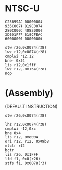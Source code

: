 # NTSC-U
```
C25699AC 00000004
935C0074 819C0074
280C000C 40820004
3D801FFF 819CFEAC
60000000 00000000
```
```
stw r26,0x0074(r28)
lwz r12,0x0074(r28)
cmplwi r12,12
bne- 0x04
lis r12,0x1fff
lwz r12,-0x154(r28)
nop
```
# (Assembly)
(DEFAULT INSTRUCTION)
```
stw r26,0x0074(r28) 
```
```
lhz r12,0x0074(r28)
cmplwi r12,0xc
bne 0x4
lis r12, 0x8004
ori r12, r12, 0x09b8
mtctr r12
bctr 
lis r26, 0x1FFF
lfd f1, 0x0(r26)
stfs f1, 0x0078(r3)
```
